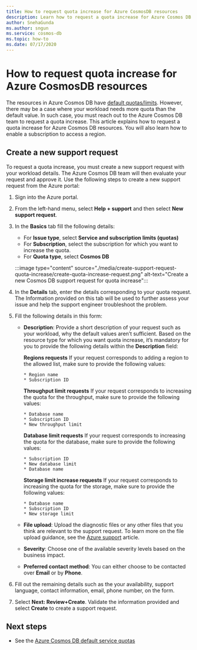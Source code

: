 ```yaml
---
title: How to request quota increase for Azure CosmosDB resources
description: Learn how to request a quota increase for Azure Cosmos DB resources. You will also learn how to enable a subscription to access a region.
author: SnehaGunda
ms.author: sngun
ms.service: cosmos-db
ms.topic: how-to
ms.date: 07/17/2020
---
```


# How to request quota increase for Azure CosmosDB resources

The resources in Azure Cosmos DB have [default quotas/limits](concepts-limits.md). However, there may be a case where your workload needs more quota than the default value. In such case, you must reach out to the Azure Cosmos DB team to request a quota increase. This article explains how to request a quota increase for Azure Cosmos DB resources. You will also learn how to enable a subscription to access a region.

## Create a new support request

To request a quota increase, you must create a new support request with your workload details. The Azure Cosmos DB team will then evaluate your request and approve it. Use the following steps to create a new support request from the Azure portal:

1. Sign into the Azure portal.

1. From the left-hand menu, select **Help + support** and then select **New support request**.

1. In the **Basics** tab fill the following details:

   * For **Issue type**, select **Service and subscription limits (quotas)**
   * For **Subscription**, select the subscription for which you want to increase the quota.
   * For **Quota type**, select **Cosmos DB**

   :::image type="content" source="./media/create-support-request-quota-increase/create-quota-increase-request.png" alt-text="Create a new Cosmos DB support request for quota increase":::

1. In the **Details** tab, enter the details corresponding to your quota request. The Information provided on this tab will be used to further assess your issue and help the support engineer troubleshoot the problem.

1. Fill the following details in this form:

   * **Description**: Provide a short description of your request such as your workload, why the default values aren’t sufficient. Based on the resource type for which you want quota increase, it’s mandatory for you to provide the following details within the **Description** field:

       **Regions requests** If your request corresponds to adding a region to the allowed list, make sure to provide the following values:

         * Region name
         * Subscription ID

       **Throughput limit requests** If your request corresponds to increasing the quota for the throughput, make sure to provide the following values:

         * Database name
         * Subscription ID
         * New throughput limit

       **Database limit requests** If your request corresponds to increasing the quota for the database, make sure to provide the following values:

         * Subscription ID
         * New database limit
         * Database name

       **Storage limit increase requests** If your request corresponds to increasing the quota for the storage, make sure to provide the following values:

         * Database name
         * Subscription ID
         * New storage limit

   * **File upload**: Upload the diagnostic files or any other files that you think are relevant to the support request. To learn more on the file upload guidance, see the [Azure support]( ../azure-portal/supportability/how-to-manage-azure-support-request.md#upload-files) article.

   * **Severity**: Choose one of the available severity levels based on the business impact.

   * **Preferred contact method**: You can either choose to be contacted over **Email** or by **Phone**.

1. Fill out the remaining details such as the your availability, support language, contact information, email, phone number, on the form.

1. Select **Next: Review+Create**. Validate the information provided and select **Create** to create a support request.

## Next steps

* See the [Azure Cosmos DB default service quotas](concepts-limits.md)
